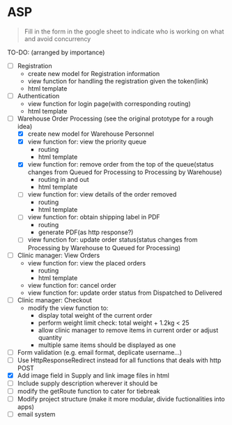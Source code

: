 # ASP
>Fill in the form in the google sheet to indicate who is working on what and avoid concurrency

TO-DO: (arranged by importance)
- [ ] Registration
  - create new model for Registration information
  - view function for handling the registration given the token(link)
  - html template
- [ ] Authentication
  - view function for login page(with corresponding routing)
  - html template
- [ ] Warehouse Order Processing (see the original prototype for a rough idea)
  - [x] create new model for Warehouse Personnel
  - [x] view function for: view the priority queue
    - routing
    - html template
  - [x] view function for: remove order from the top of the queue(status changes from Queued for Processing to Processing by Warehouse)
    - routing in and out
    - html template
  - [ ] view function for: view details of the order removed
    - routing
    - html template
  - [ ] view function for: obtain shipping label in PDF
    - routing
    - generate PDF(as http response?)
  - [ ] view function for: update order status(status changes from Processing by Warehouse to Queued for Processing)
- [ ] Clinic manager: View Orders
  - view function for: view the placed orders
    - routing
    - html template
  - view function for: cancel order
  - view function for: update order status from Dispatched to Delivered
- [ ] Clinic manager: Checkout
  - modify the view function to:
    - display total weight of the current order
    - perform weight limit check: total weight + 1.2kg < 25
    - allow clinic manager to remove items in current order or adjust quantity
    - multiple same items should be displayed as one
- [ ] Form validation (e.g. email format, deplicate username...)
- [ ] Use HttpResponseRedirect instead for all functions that deals with http POST
- [x] Add image field in Supply and link image files in html
- [ ] Include supply description wherever it should be
- [ ] modify the getRoute function to cater for tiebreak
- [ ] Modify project structure (make it more modular, divide fuctionalities into apps)
- [ ] email system
